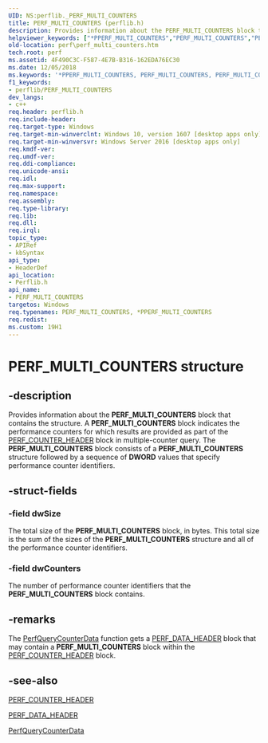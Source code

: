 ```yaml
---
UID: NS:perflib._PERF_MULTI_COUNTERS
title: PERF_MULTI_COUNTERS (perflib.h)
description: Provides information about the PERF_MULTI_COUNTERS block that contains the structure.
helpviewer_keywords: ["*PPERF_MULTI_COUNTERS","PERF_MULTI_COUNTERS","PERF_MULTI_COUNTERS structure [Perf]","PPERF_MULTI_COUNTERS","PPERF_MULTI_COUNTERS structure pointer [Perf]","perf.perf_multi_counters","perflib/PERF_MULTI_COUNTERS","perflib/PPERF_MULTI_COUNTERS"]
old-location: perf\perf_multi_counters.htm
tech.root: perf
ms.assetid: 4F490C3C-F587-4E7B-B316-162EDA76EC30
ms.date: 12/05/2018
ms.keywords: '*PPERF_MULTI_COUNTERS, PERF_MULTI_COUNTERS, PERF_MULTI_COUNTERS structure [Perf], PPERF_MULTI_COUNTERS, PPERF_MULTI_COUNTERS structure pointer [Perf], perf.perf_multi_counters, perflib/PERF_MULTI_COUNTERS, perflib/PPERF_MULTI_COUNTERS'
f1_keywords:
- perflib/PERF_MULTI_COUNTERS
dev_langs:
- c++
req.header: perflib.h
req.include-header: 
req.target-type: Windows
req.target-min-winverclnt: Windows 10, version 1607 [desktop apps only]
req.target-min-winversvr: Windows Server 2016 [desktop apps only]
req.kmdf-ver: 
req.umdf-ver: 
req.ddi-compliance: 
req.unicode-ansi: 
req.idl: 
req.max-support: 
req.namespace: 
req.assembly: 
req.type-library: 
req.lib: 
req.dll: 
req.irql: 
topic_type:
- APIRef
- kbSyntax
api_type:
- HeaderDef
api_location:
- Perflib.h
api_name:
- PERF_MULTI_COUNTERS
targetos: Windows
req.typenames: PERF_MULTI_COUNTERS, *PPERF_MULTI_COUNTERS
req.redist: 
ms.custom: 19H1
---
```


# PERF_MULTI_COUNTERS structure


## -description


Provides information about the <b>PERF_MULTI_COUNTERS</b> block that contains the structure. A <b>PERF_MULTI_COUNTERS</b> block indicates the performance counters for which results are provided as part of the <a href="https://docs.microsoft.com/windows/desktop/api/perflib/ns-perflib-perf_counter_header">PERF_COUNTER_HEADER</a> block in multiple-counter query. The <b>PERF_MULTI_COUNTERS</b> block consists of a <b>PERF_MULTI_COUNTERS</b> structure
followed by a sequence of <b>DWORD</b> values that specify performance counter identifiers.


## -struct-fields




### -field dwSize

The total size of the <b>PERF_MULTI_COUNTERS</b> block, in bytes. This total size is the sum of the sizes of the <b>PERF_MULTI_COUNTERS</b> structure and all of the performance counter identifiers.


### -field dwCounters

The number of performance counter identifiers that the <b>PERF_MULTI_COUNTERS</b> block contains.


## -remarks



The <a href="https://docs.microsoft.com/windows/desktop/api/perflib/nf-perflib-perfquerycounterdata">PerfQueryCounterData</a> function gets a <a href="https://docs.microsoft.com/windows/desktop/api/perflib/ns-perflib-perf_data_header">PERF_DATA_HEADER</a> block that may
contain a <b>PERF_MULTI_COUNTERS</b> block within the <a href="https://docs.microsoft.com/windows/desktop/api/perflib/ns-perflib-perf_counter_header">PERF_COUNTER_HEADER</a> block.




## -see-also




<a href="https://docs.microsoft.com/windows/desktop/api/perflib/ns-perflib-perf_counter_header">PERF_COUNTER_HEADER</a>



<a href="https://docs.microsoft.com/windows/desktop/api/perflib/ns-perflib-perf_data_header">PERF_DATA_HEADER</a>



<a href="https://docs.microsoft.com/windows/desktop/api/perflib/nf-perflib-perfquerycounterdata">PerfQueryCounterData</a>
 

 

